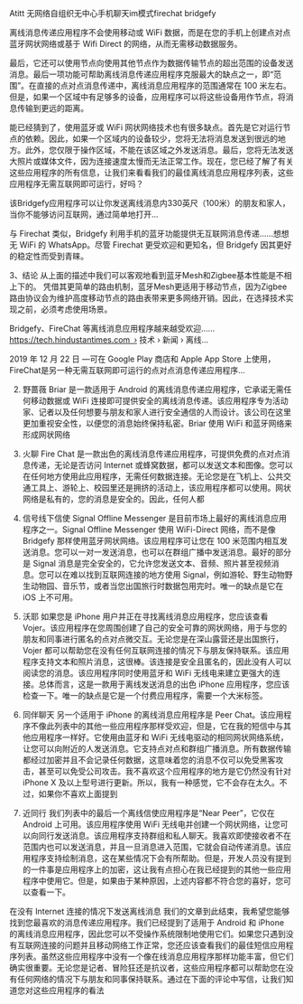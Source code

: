 Atitt 无网络自组织无中心手机聊天im模式firechat bridgefy

离线消息传递应用程序不会使用移动或 WiFi 数据，而是在您的手机上创建点对点蓝牙网状网络或基于 Wifi Direct 的网络，从而无需移动数据服务。

最后，它还可以使用节点向使用其他节点作为数据传输节点的超出范围的设备发送消息。最后一项功能可帮助离线消息传递应用程序克服最大的缺点之一，即“范围”。在直接的点对点消息传递中，离线消息应用程序的范围通常在 100 米左右。但是，如果一个区域中有足够多的设备，应用程序可以将这些设备用作节点，将消息传输到更远的距离。


能已经猜到了，使用蓝牙或 WiFi 网状网络技术也有很多缺点。首先是它对运行节点的依赖。因此，如果一个区域内的设备较少，您将无法将消息发送到很远的地方。此外，您仅限于操作区域，不能在该区域之外发送消息。最后，您将无法发送大照片或媒体文件，因为连接速度太慢而无法正常工作。现在，您已经了解了有关这些应用程序的所有信息，让我们来看看我们的最佳离线消息应用程序列表，这些应用程序无需互联网即可运行，好吗？

该Bridgefy应用程序可以让你发送离线消息内330英尺（100米）的朋友和家人，当你不能够访问互联网，通过简单地打开...


与 Firechat 类似，Bridgefy 利用手机的蓝牙功能提供无互联网消息传递......想想无 WiFi 的 WhatsApp。尽管 Firechat 更受欢迎和更知名，但 Bridgefy 因其更好的稳定性而受到青睐。

3、结论
从上面的描述中我们可以客观地看到蓝牙Mesh和Zigbee基本性能是不相上下的。
凭借其更简单的路由机制，蓝牙Mesh更适用于移动节点，因为Zigbee路由协议会为维护高度移动节点的路由表带来更多网络开销。因此，在选择技术实现之前，必须考虑使用场景。

Bridgefy、FireChat 等离线消息应用程序越来越受欢迎......
https://tech.hindustantimes.com › 技术 › 新闻 › 离线...

2019 年 12 月 22 日 —可在 Google Play 商店和 Apple App Store 上使用，FireChat是另一种无需互联网即可运行的点对点消息传递应用程序...


2. 野蔷薇
Briar 是一款适用于 Android 的离线消息传递应用程序，它承诺无需任何移动数据或 WiFi 连接即可提供安全的离线消息传递。该应用程序专为活动家、记者以及任何想要与朋友和家人进行安全通信的人而设计。该公司在这里更加重视安全性，以便您的消息始终保持私密。Briar 使用 WiFi 和蓝牙网络来形成网状网络

3. 火聊
Fire Chat 是一款出色的离线消息传递应用程序，可提供免费的点对点消息传递，无论是否访问 Internet 或蜂窝数据，都可以发送文本和图像。您可以在任何地方使用此应用程序，无需任何数据连接。无论您是在飞机上、公共交通工具上、游轮上、校园里还是拥挤的活动上，该应用程序都可以使用。网状网络是私有的，您的消息是安全的。因此，任何人都

4. 信号线下信使
Signal Offline Messenger 是目前市场上最好的离线消息应用程序之一。Signal Offline Messenger 使用 WiFi-Direct 网络，而不是像 Bridgefy 那样使用蓝牙网状网络。该应用程序可让您在 100 米范围内相互发送消息。您可以一对一发送消息，也可以在群组广播中发送消息。最好的部分是 Signal 消息是完全安全的，它允许您发送文本、音频、照片甚至视频消息。您可以在难以找到互联网连接的地方使用 Signal，例如游轮、野生动物野生动物园、音乐节，或者当您出国旅行时数据包用完时。唯一的缺点是它在 iOS 上不可用。

5. 沃耶
如果您是 iPhone 用户并正在寻找离线消息应用程序，您应该查看 Vojer。该应用程序在您周围创建了自己的安全可靠的网状网络，用于与您的朋友和同事进行匿名的点对点微交互。无论您是在深山露营还是出国旅行，Vojer 都可以帮助您在没有任何互联网连接的情况下与朋友保持联系。该应用程序支持文本和照片消息，这很棒。该连接是安全且匿名的，因此没有人可以阅读您的消息。该应用程序同时使用蓝牙和 WiFi 无线电来建立更强大的连接。总体而言，这是一款用于离线发送消息的出色 iPhone 应用程序，您应该检查一下。唯一的缺点是它是一个付费应用程序，需要一个大米标签。

6. 同伴聊天
另一个适用于 iPhone 的离线消息应用程序是 Peer Chat。该应用程序不像此列表中的其他一些应用程序那样受欢迎，但是，它在我的短信中与其他应用程序一样好。它使用由蓝牙和 WiFi 无线电驱动的相同网状网络系统，让您可以向附近的人发送消息。它支持点对点和群组广播消息。所有数据传输都经过加密并且不会记录任何数据，这意味着您的消息不仅可以免受黑客攻击，甚至可以免受公司攻击。我不喜欢这个应用程序的地方是它仍然没有针对 iPhone X 及以上型号进行更新。所以，我有一种感觉，它不会存在太久。不过，如果你不喜欢上面提到

7. 近同行
我们列表中的最后一个离线信使应用程序是“Near Peer”，它仅在 Android 上可用。该应用程序使用 WiFi 无线电并创建一个网状网络，让您可以向同行发送消息。该应用程序支持群组和私人聊天。我喜欢即使接收者不在范围内也可以发送消息，并且一旦消息进入范围，它就会自动传递消息。该应用程序支持绘制消息，这在某些情况下会有所帮助。但是，开发人员没有提到的一件事是应用程序上的加密，这让我有点担心在我已经提到的其他一些应用程序中使用它。但是，如果由于某种原因，上述内容都不符合您的喜好，您可以查看一下。



在没有 Internet 连接的情况下发送离线消息
我们的文章到此结束，我希望您能够找到您最喜欢的消息传递应用程序。我们已经提到了适用于 Android 和 iPhone 的离线消息应用程序，因此您可以不受操作系统限制地使用它们。如果您只遇到没有互联网连接的问题并且移动网络工作正常，您还应该查看我们的最佳短信应用程序列表。虽然这些应用程序中没有一个像在线消息应用程序那样功能丰富，但它们确实很重要。无论您是记者、冒险狂还是抗议者，这些应用程序都可以帮助您在没有任何网络的情况下与朋友和同事保持联系。通过在下面的评论中写信，让我们知道您对这些应用程序的看法
